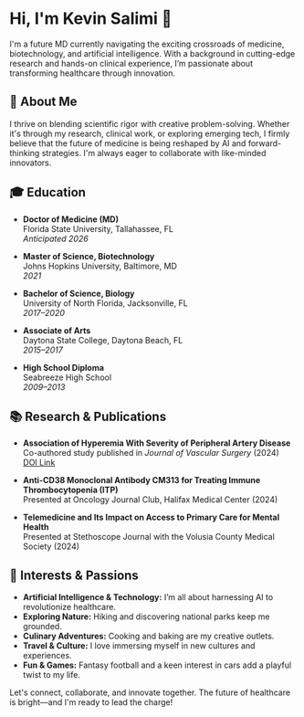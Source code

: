# Hi, I'm Kevin Salimi 👋

I'm a future MD currently navigating the exciting crossroads of medicine, biotechnology, and artificial intelligence. With a background in cutting-edge research and hands-on clinical experience, I’m passionate about transforming healthcare through innovation.

## 🚀 About Me

I thrive on blending scientific rigor with creative problem-solving. Whether it's through my research, clinical work, or exploring emerging tech, I firmly believe that the future of medicine is being reshaped by AI and forward-thinking strategies. I'm always eager to collaborate with like-minded innovators.

## 🎓 Education

- **Doctor of Medicine (MD)**  
  Florida State University, Tallahassee, FL  
  *Anticipated 2026*

- **Master of Science, Biotechnology**  
  Johns Hopkins University, Baltimore, MD  
  *2021*

- **Bachelor of Science, Biology**  
  University of North Florida, Jacksonville, FL  
  *2017–2020*

- **Associate of Arts**  
  Daytona State College, Daytona Beach, FL  
  *2015–2017*

- **High School Diploma**  
  Seabreeze High School  
  *2009–2013*


## 📚 Research & Publications

- **Association of Hyperemia With Severity of Peripheral Artery Disease**  
  Co-authored study published in *Journal of Vascular Surgery* (2024)  
  [DOI Link](https://doi.org/10.1016/j.jvs.2024.01.109)

- **Anti-CD38 Monoclonal Antibody CM313 for Treating Immune Thrombocytopenia (ITP)**  
  Presented at Oncology Journal Club, Halifax Medical Center (2024)

- **Telemedicine and Its Impact on Access to Primary Care for Mental Health**  
  Presented at Stethoscope Journal with the Volusia County Medical Society (2024)


## 🧠 Interests & Passions

- **Artificial Intelligence & Technology:** I’m all about harnessing AI to revolutionize healthcare.
- **Exploring Nature:** Hiking and discovering national parks keep me grounded.
- **Culinary Adventures:** Cooking and baking are my creative outlets.
- **Travel & Culture:** I love immersing myself in new cultures and experiences.
- **Fun & Games:** Fantasy football and a keen interest in cars add a playful twist to my life.


Let's connect, collaborate, and innovate together. The future of healthcare is bright—and I'm ready to lead the charge!
